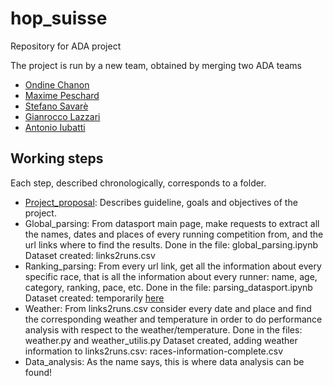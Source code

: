 # hop_suisse
Repository for ADA project

The project is run by a new team, obtained by merging two ADA teams 


- [Ondine Chanon](https://github.com/ochanon)
- [Maxime Peschard](https://github.com/maximepeschard)
- [Stefano Savarè](https://github.com/deatinor)
- [Gianrocco Lazzari](https://github.com/ggrrll)
- [Antonio Iubatti](https://github.com/antonioiubatti93)


## Working steps

Each step, described chronologically, corresponds to a folder. 
* [Project_proposal](https://github.com/maximepeschard/hop_suisse/blob/master/project_proposal/project_proposal_hop_suisse.md):
Describes guideline, goals and objectives of the project.
* Global_parsing: From datasport main page, make requests to extract all the names, dates and places of every running competition from, and the url links where to find the results.
    Done in the file: global_parsing.ipynb
    Dataset created: links2runs.csv
* Ranking_parsing: From every url link, get all the information about every specific race, that is all the information about every runner: name, age, category, ranking, pace, etc.
    Done in the file: parsing_datasport.ipynb
    Dataset created: temporarily [here](https://www.dropbox.com/s/tt9z5bik6uqndbz/full_database.csv?dl=0)
* Weather: From links2runs.csv consider every date and place and find the corresponding weather and temperature in order to do performance analysis with respect to the weather/temperature.
    Done in the files: weather.py and weather_utilis.py
    Dataset created, adding weather information to links2runs.csv: races-information-complete.csv
* Data_analysis: As the name says, this is where data analysis can be found!
